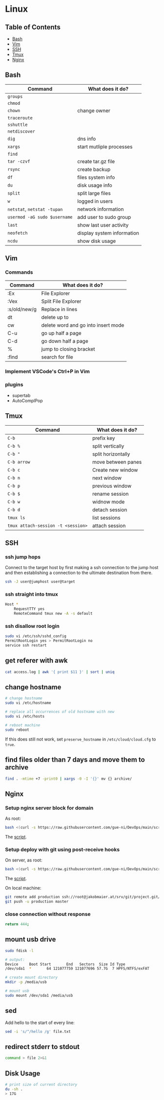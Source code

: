 # Linux

## Table of Contents

- [Bash](#bash)
- [Vim](#vim)
- [SSH](#ssh)
- [Tmux](#tmux)
- [Nginx](#nginx)

## Bash

| Command                      | What does it do?           |
| ---------------------------- | -------------------------- |
| `groups`                     |                            |
| `chmod`                      |                            |
| `chown`                      | change owner               |
| `traceroute`                 |                            |
| `sshuttle`                   |                            |
| `netdiscover`                |                            |
| `dig`                        | dns info                   |
| `xargs`                      | start mutliple processes   |
| `find`                       |                            |
| `tar -czvf`                  | create tar.gz file         |
| `rsync`                      | create backup              |
| `df`                         | files system info          |
| `du`                         | disk usage info            |
| `split`                      | split large files          |
| `w`                          | logged in users            |
| `netstat`, `netstat -tupan`  | network information        |
| `usermod -aG sudo $username` | add user to sudo group     |
| `last`                       | show last user activity    |
| `neofetch`                   | display system information |
| `ncdu`                       | show disk usage            |

## Vim

### Commands

| Command      | What does it do?    |
| ------------ | ------------------- |
| :Ex          | File Explorer       |
| :Vex         | Split File Explorer |
| :s/old/new/g | Replace in lines    |
| dt<character> | delete up to <character> |
| cw | delete word and go into insert mode |
| C-u | go up half a page |
| C-d | go down half a page |
| % | jump to closing bracket |
| :find | search for file |



### Implement VSCode's Ctrl+P in Vim



### plugins

- supertab
- AutoComplPop

## Tmux

| Command                                       | What does it do?   |
| ----------------------------------------------| ------------------ |
| `C-b`                                         | prefix key         |
| `C-b %`                                       | split vertically   |
| `C-b "`                                       | split horizontally |
| `C-b arrow`                                   | move between panes |
| `C-b c`                                       | Create new window  |
| `C-b n`                                       | next window        |
| `C-b p`                                       | previous window    |
| `C-b $`                                       | rename session     |
| `C-b w`                                       | widnow mode        |
| `C-b d`                                       | detach session     |
| `tmux ls`                                     | list sessions      |
| `tmux attach-session -t <session>`            | attach session     |

## SSH

### ssh jump hops

Connect to the target host by first making a ssh connection to the jump host
and then establishing a connection to the ultimate destination from there.

```bash
ssh -J user@jumphost user@target
```

### ssh straight into tmux

```bash
Host *
    RequestTTY yes
    RemoteCommand tmux new -A -s default
```

### ssh disallow root login

```bash
sudo vi /etc/ssh/sshd_config
PermitRootLogin yes > PermitRootLogin no
service ssh restart
```

## get referer with awk

```bash
cat access.log | awk '{ print $11 }' | sort | uniq
```

## change hostname

```bash
# change hostname
sudo vi /etc/hostname

# replace all occurrences of old hostname with new
sudo vi /etc/hosts

# reboot machine
sudo reboot
```

If this does still not work, set `preserve_hostname` in `/etc/cloud/cloud.cfg` to `true`.

## find files older than 7 days and move them to archive

```bash
find . -mtime +7 -print0 | xargs -0 -I '{}' mv {} archive/
```

## Nginx

### Setup nginx server block for domain

As root:

```bash
bash <(curl -s https://raw.githubusercontent.com/gue-ni/DevOps/main/scripts/setup_nginx_server_block_for_domain.sh)
```

The [script](scripts/setup_nginx_server_block_for_domain.sh).

### Setup deploy with git using post-receive hooks

On server, as root:

```bash
bash <(curl -s https://raw.githubusercontent.com/gue-ni/DevOps/main/scripts/setup_git_deploy_with_post_receive.sh)
```

The [script](scripts/setup_git_deploy_with_post_receive.sh).

On local machine:

```bash
git remote add production ssh://root@jakobmaier.at/srv/git/project.git/
git push -u production master
```

### close connection without response

```bash
return 444;
```

## mount usb drive

```bash
sudo fdisk -l

# output:
Device     Boot Start       End   Sectors  Size Id Type
/dev/sda1  *       64 121077759 121077696 57.7G  7 HPFS/NTFS/exFAT

# create mount directory
mkdir -p /media/usb

# mount usb
sudo mount /dev/sda1 /media/usb
```

## sed

Add hello to the start of every line:

```bash
sed -i 's/^/hello /g' file.txt
```

## redirect stderr to stdout

```bash
command > file 2>&1
```

## Disk Usage

```bash
# print size of current directory
du -sh .
> 17G
```

